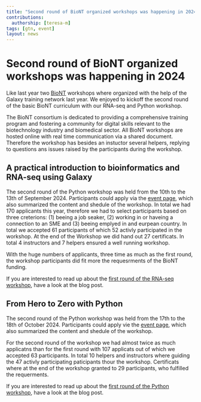 ```yaml
---
title: "Second round of BioNT organized workshops was happening in 2024"
contributions:
  authorship: [teresa-m]
tags: [gtn, event]
layout: news
---
```


# Second round of BioNT organized workshops was happening in 2024

Like last year two [BioNT](https://biont-training.eu/) workshops where organized with the help of the Galaxy training network last year. We enjoyed to kickoff the second round of the basic BioNT curriculum with our RNA-seq and Python workshop. 


The BioNT consortium is dedicated to providing a comprehensive training program and fostering a community for digital skills relevant to the biotechnology industry and biomedical sector. All BioNT workshops are hosted online with real time communication via a shared document. Therefore the workshop has besides an instuctor several helpers, replying to questions ans issues raised by the participants during the workshop.

## A practical introduction to bioinformatics and RNA-seq using Galaxy

The second round of the Python workshop was held from the 10th to the 13th of September 2024. Participants could apply via the [event page](https://www.cecam.org/workshop-details/a-practical-introduction-to-bioinformatics-and-rna-seq-using-galaxy-1359), which also summarized the content and shedule of the workshop. 
In total we had 170 applicants this year, therefore we had to select participants based on three creterions: (1) beeing a job seaker, (2) working in or haveing a connection to an SME and (3) beeing emplyed in and eurpean country.  In total we accepted 61 participants of which 52 activly participated in the workshop. At the end of the Workshop we did hand out 27 certificats.
In total 4 instructors and 7 helpers ensured a well running workshop.

With the huge numbers of applicants, three time as much as the first round, the workshop participants did fit more the requesrments of the BioNT funding.  


If you are interested to read up about the [first round of the RNA-seq workshop](https://galaxyproject.org/news/2023-09-28-biont-workshop/), have a look at the blog post.





## From Hero to Zero with Python

The second round of the Python workshop was held from the 17th to the 18th of October 2024. Participants could apply vie the [event page](https://www.cecam.org/workshop-details/from-zero-to-hero-with-python-1362), which also summarized the content and shedule of the workshop.

For the second round of the workshop we had almost twice as much applicatns than for the first round with 107 applicats out of which we accepted 63 participants. In total 10 helpers and instructors where guiding the 47 activly participating paticipants thour the workshop. 
Certificats where at the end of the workshop granted to 29 participants, who fulfilled the requerments.


If you are interested to read up about the [first round of the Python workshop](https://galaxyproject.org/news/2023-11-21-2nd-biont-workshop/), have a look at the blog post.
